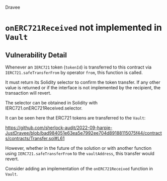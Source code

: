 Dravee
# `onERC721Received` not implemented in `Vault`

## Vulnerability Detail
Whenever an `IERC721` token (`tokenId`) is transferred to this contract via `IERC721.safeTransferFrom` by operator `from`, this function is called.

It must return its Solidity selector to confirm the token transfer. If any other value is returned or if the interface is not implemented by the recipient, the transaction will revert.

The selector can be obtained in Solidity with IERC721.onERC721Received.selector.

It can be seen here that ERC721 tokens are transferred to the `Vault`:

https://github.com/sherlock-audit/2022-09-harpie-JustDravee/blob/bad984051e63ea5e7992ee704d89188115075f44/contracts/contracts/Transfer.sol#L61

However, whether in the future of the solution or with another function using `IERC721.safeTransferFrom` to the `vaultAddress`, this transfer would revert.

Consider adding an implementation of the `onERC721Received` function in `Vault`.